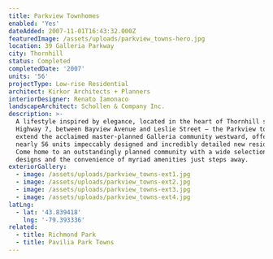 ```yaml
---
title: Parkview Townhomes
enabled: 'Yes'
dateAdded: 2007-11-01T16:43:32.000Z
featuredImage: /assets/uploads/parkview_towns-hero.jpg
location: 39 Galleria Parkway
city: Thornhill
status: Completed
completedDate: '2007'
units: '56'
projectType: Low-rise Residential
architect: Kirkor Architects + Planners
interiorDesigner: Renato Iamonaco
landscapeArchitect: Schollen & Company Inc.
description: >-
  A lifestyle inspired by elegance, located in the heart of Thornhill south of
  Highway 7, between Bayview Avenue and Leslie Street – the Parkview townhomes
  extend the acclaimed master-planned Galleria community westward, offering
  nearly 56 units impeccably designed and incredibly detailed new residences.
  Come home to an outstandingly planned community with a wide selection of suite
  designs and the convenience of myriad amenities just steps away.
exteriorGallery:
  - image: /assets/uploads/parkview_towns-ext1.jpg
  - image: /assets/uploads/parkview_towns-ext2.jpg
  - image: /assets/uploads/parkview_towns-ext3.jpg
  - image: /assets/uploads/parkview_towns-ext4.jpg
latLng:
  - lat: '43.839418'
    lng: '-79.393336'
related:
  - title: Richmond Park
  - title: Pavilia Park Towns
---
```


